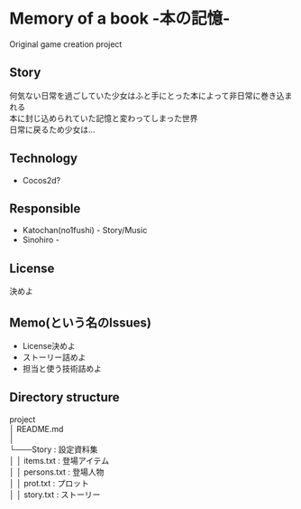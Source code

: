 # Memory of a book -本の記憶-  
Original game creation project  
  
## Story
何気ない日常を過ごしていた少女はふと手にとった本によって非日常に巻き込まれる  
本に封じ込められていた記憶と変わってしまった世界  
日常に戻るため少女は...   
  
## Technology
* Cocos2d?
  
## Responsible
* Katochan(no1fushi) - Story/Music  
* Sinohiro -  
  
## License  
  決めよ
  
## Memo(という名のIssues)
* License決めよ  
* ストーリー詰めよ
* 担当と使う技術詰めよ
  
## Directory structure
project  
│   README.md  
│  
└───Story : 設定資料集  
│   │   items.txt : 登場アイテム  
│   │   persons.txt : 登場人物  
│   │   prot.txt : プロット  
│   │   story.txt : ストーリー  
  